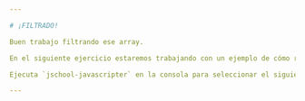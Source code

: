 ```yaml
---

# ¡FILTRADO!

Buen trabajo filtrando ese array.

En el siguiente ejercicio estaremos trabajando con un ejemplo de cómo recorrer arrays.

Ejecuta `jschool-javascripter` en la consola para seleccionar el siguiente ejercicio.

---
```

